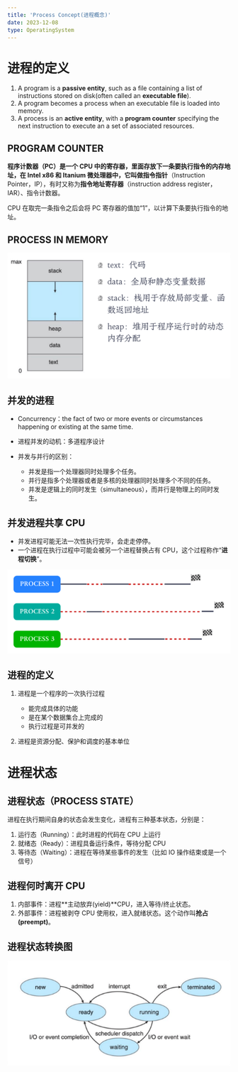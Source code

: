 ```yaml
---
title: 'Process Concept(进程概念)'
date: 2023-12-08
type: OperatingSystem
---
```


# 进程的定义

1. A program is a **passive entity**, such as a file containing a list of instructions stored on disk(often called an **executable file**).
2. A program becomes a process when an executable file is loaded into memory.
3. A process is an **active entity**, with a **program counter** specifying the next instruction to execute an a set of associated resources.

## PROGRAM COUNTER

**程序计数器（PC）**是一个 CPU 中的寄存器，里面存放下一条要执行指令的内存地址，在 Intel x86 和 Itanium 微处理器中，它叫做**指令指针**（Instruction Pointer，IP），有时又称为**指令地址寄存器**（instruction address register，IAR）、指令计数器。

CPU 在取完一条指令之后会将 PC 寄存器的值加“1”，以计算下条要执行指令的地址。

## PROCESS IN MEMORY

![PROCESS IN MEMORY](/public/images/os/03/process-in-memory.png)

## 并发的进程

- Concurrency：the fact of two or more events or circumstances happening or existing at the same time.
- 进程并发的动机：多道程序设计

- 并发与并行的区别：
  - 并发是指一个处理器同时处理多个任务。
  - 并行是指多个处理器或者是多核的处理器同时处理多个不同的任务。
  - 并发是逻辑上的同时发生（simultaneous），而并行是物理上的同时发生。

## 并发进程共享 CPU

- 并发进程可能无法一次性执行完毕，会走走停停。
- 一个进程在执行过程中可能会被另一个进程替换占有 CPU，这个过程称作“**进程切换**”。

![并发进程共享](/public/images/os/03/process-change.png)

## 进程的定义

1. 进程是一个程序的一次执行过程

   - 能完成具体的功能
   - 是在某个数据集合上完成的
   - 执行过程是可并发的

2. 进程是资源分配、保护和调度的基本单位

# 进程状态

## 进程状态（PROCESS STATE）

进程在执行期间自身的状态会发生变化，进程有三种基本状态，分别是：

1. 运行态（Running）：此时进程的代码在 CPU 上运行
2. 就绪态（Ready）：进程具备运行条件，等待分配 CPU
3. 等待态（Waiting）：进程在等待某些事件的发生（比如 IO 操作结束或是一个信号）

## 进程何时离开 CPU

1. 内部事件：进程**主动放弃(yield)**CPU，进入等待/终止状态。
2. 外部事件：进程被剥夺 CPU 使用权，进入就绪状态。这个动作叫**抢占(preempt)**。

## 进程状态转换图

![进程状态转换](/public/images/os/03/process-state-change.png)
